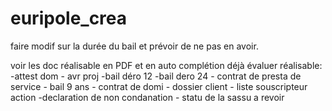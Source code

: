 # euripole_crea


faire modif sur la durée du bail et prévoir de ne pas en avoir.

voir les doc réalisable en PDF et en auto complétion
    déjà évaluer réalisable: -attest dom
                             - avr proj
                             -bail déro 12
                             -bail dero 24
                             - contrat de presta de service
                             - bail 9 ans
                             - contrat de domi
                             - dossier client
                             - liste souscripteur action
                             -declaration de non condanation
                             - statu de la sassu a revoir
              
